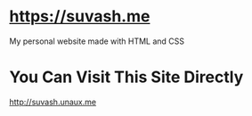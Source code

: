 # https://suvash.me
My personal website made with HTML and CSS

# You Can Visit This Site Directly
http://suvash.unaux.me